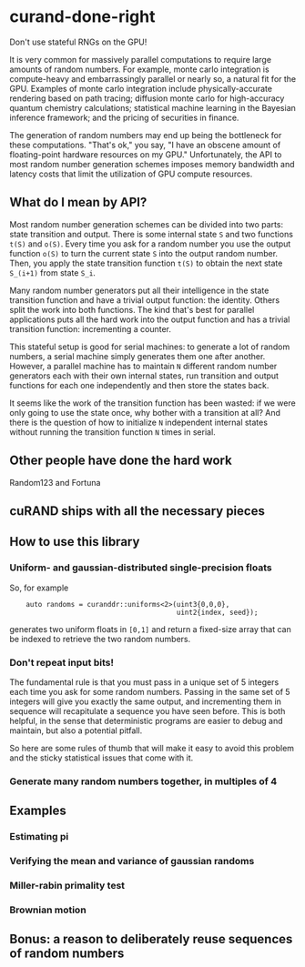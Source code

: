 # curand-done-right
Don't use stateful RNGs on the GPU!

It is very common for massively parallel computations to require large
amounts of random numbers. For example, monte carlo integration is
compute-heavy and embarrassingly parallel or nearly so, a natural fit
for the GPU. Examples of monte carlo integration include
physically-accurate rendering based on path tracing; diffusion monte
carlo for high-accuracy quantum chemistry calculations; statistical
machine learning in the Bayesian inference framework; and the pricing
of securities in finance.

The generation of random numbers may end up being the bottleneck for
these computations. "That's ok," you say, "I have an obscene amount of
floating-point hardware resources on my GPU." Unfortunately, the API
to most random number generation schemes imposes memory bandwidth and
latency costs that limit the utilization of GPU compute resources.

## What do I mean by API?

Most random number generation schemes can be divided into two parts:
state transition and output. There is some internal state `S` and two
functions `t(S)` and `o(S)`. Every time you ask for a random number
you use the output function `o(S)` to turn the current state `S` into
the output random number. Then, you apply the state transition
function `t(S)` to obtain the next state `S_(i+1)` from state `S_i`.

Many random number generators put all their intelligence in the state
transition function and have a trivial output function: the identity.
Others split the work into both functions. The kind that's best for
parallel applications puts all the hard work into the output function
and has a trivial transition function: incrementing a counter.

This stateful setup is good for serial machines: to generate a lot of
random numbers, a serial machine simply generates them one after
another. However, a parallel machine has to maintain `N` different
random number generators each with their own internal states, run
transition and output functions for each one independently and then
store the states back.

It seems like the work of the transition function has been wasted: if
we were only going to use the state once, why bother with a transition
at all? And there is the question of how to initialize `N` independent
internal states without running the transition function `N` times in
serial.

## Other people have done the hard work

Random123 and Fortuna

## cuRAND ships with all the necessary pieces

## How to use this library

### Uniform- and gaussian-distributed single-precision floats

So, for example

```
    auto randoms = curanddr::uniforms<2>(uint3{0,0,0},
                                         uint2{index, seed});
```

generates two uniform floats in `[0,1]` and return a fixed-size array
that can be indexed to retrieve the two random numbers.

### Don't repeat input bits!
The fundamental rule is that you must pass in a unique set of 5
integers each time you ask for some random numbers. Passing in the
same set of 5 integers will give you exactly the same output, and
incrementing them in sequence will recapitulate a sequence you have
seen before. This is both helpful, in the sense that deterministic
programs are easier to debug and maintain, but also a potential
pitfall.

So here are some rules of thumb that will make it easy to avoid this
problem and the sticky statistical issues that come with it.

### Generate many random numbers together, in multiples of 4

## Examples

### Estimating pi

### Verifying the mean and variance of gaussian randoms

### Miller-rabin primality test

### Brownian motion

## Bonus: a reason to deliberately reuse sequences of random numbers
